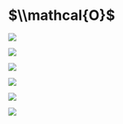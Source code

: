 # $\\mathcal{O}$

![](https://www.nta.go.jp/tmp/3a9b1a84-c631-46d5-9965-3407dd5fa813/images/2a79fce8875df351c8960291c24424d468f7bb6d061f20871adf10a2cf087587.jpg)

![](https://www.nta.go.jp/tmp/3a9b1a84-c631-46d5-9965-3407dd5fa813/images/2648a5bf5892df182a2467234dc2c642933ebbc6b13fbea4164c8e2e76b376da.jpg)

![](https://www.nta.go.jp/tmp/3a9b1a84-c631-46d5-9965-3407dd5fa813/images/e0370e926fe9666604138c7d3137d861a8f7bbbb27f6886b9ec227bcfec89ac2.jpg)

![](https://www.nta.go.jp/tmp/3a9b1a84-c631-46d5-9965-3407dd5fa813/images/d713c808dac3e9a59076ee3565ec86078a2652458d8e39c329ba71f9903cfb38.jpg)

![](https://www.nta.go.jp/tmp/3a9b1a84-c631-46d5-9965-3407dd5fa813/images/d6ec7145edb76e11908352fb7f849340b955437c8ec09334e116839fc109528e.jpg)

![](https://www.nta.go.jp/tmp/3a9b1a84-c631-46d5-9965-3407dd5fa813/images/6bae47b209729d4df0cd1512aee23298388937f16f6173dc7fde37848564b401.jpg)